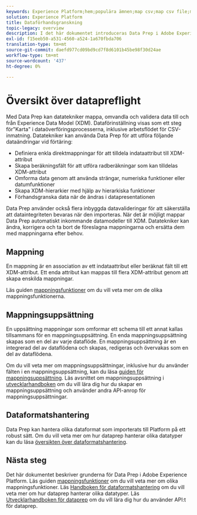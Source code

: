 ```yaml
---
keywords: Experience Platform;hem;populära ämnen;map csv;map csv file;map csv file to xdm;map csv to xdm;ui guide;mapper;mappning;data prep;data preparing;preparing data;
solution: Experience Platform
title: Dataförhandsgranskning
topic-legacy: overview
description: I det här dokumentet introduceras Data Prep i Adobe Experience Platform.
exl-id: f15eeb50-a531-4560-a524-1a670fbda706
translation-type: tm+mt
source-git-commit: daefd977cd09bd9cd7f8d6101b45be98f30d24ae
workflow-type: tm+mt
source-wordcount: '437'
ht-degree: 0%

---
```



# Översikt över datapreflight

Med Data Prep kan datatekniker mappa, omvandla och validera data till och från Experience Data Model (XDM). Dataförinställning visas som ett steg för&quot;Karta&quot; i dataöverföringsprocesserna, inklusive arbetsflödet för CSV-inmatning. Datatekniker kan använda Data Prep för att utföra följande dataändringar vid förtäring:

- Definiera enkla direktmappningar för att tilldela indataattribut till XDM-attribut
- Skapa beräkningsfält för att utföra radberäkningar som kan tilldelas XDM-attribut
- Omforma data genom att använda strängar, numeriska funktioner eller datumfunktioner
- Skapa XDM-hierarkier med hjälp av hierarkiska funktioner
- Förhandsgranska data när de ändras i datapresentationen

Data Prep använder också flera inbyggda datavalideringar för att säkerställa att dataintegriteten bevaras när den importeras. När det är möjligt mappar Data Prep automatiskt inkommande datamodeller till XDM. Datatekniker kan ändra, korrigera och ta bort de föreslagna mappningarna och ersätta dem med mappningarna efter behov.

## Mappning

En mappning är en association av ett indataattribut eller beräknat fält till ett XDM-attribut. Ett enda attribut kan mappas till flera XDM-attribut genom att skapa enskilda mappningar.

Läs guiden [mappningsfunktioner](./functions.md) om du vill veta mer om de olika mappningsfunktionerna.

## Mappningsuppsättning

En uppsättning mappningar som omformar ett schema till ett annat kallas tillsammans för en mappningsuppsättning. En enda mappningsuppsättning skapas som en del av varje dataflöde. En mappningsuppsättning är en integrerad del av dataflödena och skapas, redigeras och övervakas som en del av dataflödena.

Om du vill veta mer om mappningsuppsättningar, inklusive hur du använder fälten i en mappningsuppsättning, kan du läsa [guiden för mappningsuppsättning](./mapping-set.md). Läs avsnittet om mappningsuppsättning i [utvecklarhandboken](./api/mapping-set.md) om du vill lära dig hur du skapar en mappningsuppsättning och använder andra API-anrop för mappningsuppsättningar.

## Dataformatshantering

Data Prep kan hantera olika dataformat som importerats till Platform på ett robust sätt. Om du vill veta mer om hur dataprep hanterar olika datatyper kan du läsa [översikten över dataformatshantering](./data-handling.md).

## Nästa steg

Det här dokumentet beskriver grunderna för Data Prep i Adobe Experience Platform. Läs guiden [mappningsfunktioner](./functions.md) om du vill veta mer om olika mappningsfunktioner. Läs [Handboken för dataformatshantering](./data-handling.md#dates) om du vill veta mer om hur dataprep hanterar olika datatyper. Läs [Utvecklarhandboken för dataprep](api/overview.md) om du vill lära dig hur du använder API:t för dataprep.
